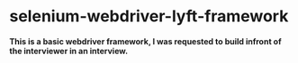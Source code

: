 # selenium-webdriver-lyft-framework
#### This is a basic webdriver framework, I was requested to build infront of the interviewer in an interview.
